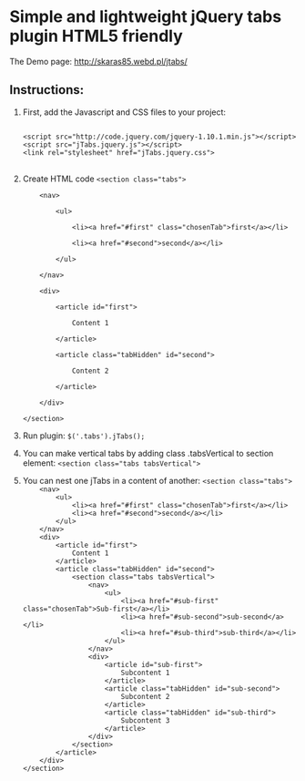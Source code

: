 <h1><a name="simple-and-lightweight-jquery-tabs-plugin-html5-friendly" class="anchor" href="#simple-and-lightweight-jquery-tabs-plugin-html5-friendly"><span class="octicon octicon-link"></span></a>Simple and lightweight jQuery tabs plugin HTML5 friendly</h1>

<p>The Demo page: <a href="http://skaras85.webd.pl/jtabs/" target="_blank">http://skaras85.webd.pl/jtabs/</a></p>

<h2>
<a name="instructions" class="anchor" href="#instructions"><span class="octicon octicon-link"></span></a>Instructions:</h2>

<ol>
<li>
<p>First, add the Javascript and CSS files to your project:
<pre>
<code>
&lt;script src="http://code.jquery.com/jquery-1.10.1.min.js"&gt;&lt;/script&gt;
&lt;script src="jTabs.jquery.js"&gt;&lt;/script&gt;
&lt;link rel="stylesheet" href="jTabs.jquery.css"&gt;
</code>
</pre>
</li>
<li><p>Create HTML code
<code>&lt;section class="tabs"&gt;<br>
    &lt;nav&gt;<br>
        &lt;ul&gt;<br>
            &lt;li&gt;&lt;a href="#first" class="chosenTab"&gt;first&lt;/a&gt;&lt;/li&gt;<br>
            &lt;li&gt;&lt;a href="#second"&gt;second&lt;/a&gt;&lt;/li&gt;<br>
        &lt;/ul&gt;<br>
    &lt;/nav&gt;<br>
    &lt;div&gt; <br>
        &lt;article id="first"&gt;<br>
            Content 1<br>
        &lt;/article&gt;<br>
        &lt;article class="tabHidden" id="second"&gt;<br>
            Content 2<br>
        &lt;/article&gt;<br>
    &lt;/div&gt;<br>
&lt;/section&gt;</code></p></li>
<li><p>Run plugin:
<code>$('.tabs').jTabs();</code></p></li>
<li><p>You can make vertical tabs by adding class .tabsVertical to section element:
<code>&lt;section class="tabs tabsVertical"&gt;</code></p></li>
<li><p>You can nest one jTabs in a content of another:
<code>&lt;section class="tabs"&gt;
    &lt;nav&gt;
        &lt;ul&gt;
            &lt;li&gt;&lt;a href="#first" class="chosenTab"&gt;first&lt;/a&gt;&lt;/li&gt;
            &lt;li&gt;&lt;a href="#second"&gt;second&lt;/a&gt;&lt;/li&gt;
        &lt;/ul&gt;
    &lt;/nav&gt;
    &lt;div&gt; 
        &lt;article id="first"&gt;
            Content 1
        &lt;/article&gt;
        &lt;article class="tabHidden" id="second"&gt;
            &lt;section class="tabs tabsVertical"&gt;
                &lt;nav&gt;
                    &lt;ul&gt;
                        &lt;li&gt;&lt;a href="#sub-first" class="chosenTab"&gt;Sub-first&lt;/a&gt;&lt;/li&gt;
                        &lt;li&gt;&lt;a href="#sub-second"&gt;sub-second&lt;/a&gt;&lt;/li&gt;
                        &lt;li&gt;&lt;a href="#sub-third"&gt;sub-third&lt;/a&gt;&lt;/li&gt;
                    &lt;/ul&gt;
                &lt;/nav&gt;
                &lt;div&gt; 
                    &lt;article id="sub-first"&gt;
                        Subcontent 1
                    &lt;/article&gt;
                    &lt;article class="tabHidden" id="sub-second"&gt;
                        Subcontent 2
                    &lt;/article&gt;
                    &lt;article class="tabHidden" id="sub-third"&gt;
                        Subcontent 3
                    &lt;/article&gt;
                &lt;/div&gt;
            &lt;/section&gt;
        &lt;/article&gt;
    &lt;/div&gt;
&lt;/section&gt;</code></p></li>
</ol>
